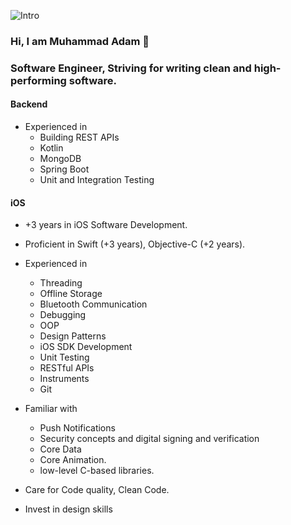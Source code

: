 ![Intro](https://user-images.githubusercontent.com/36597057/145850694-0a59a436-e254-4e3e-b7cc-ecada1d3ad2a.png)


### Hi, I am Muhammad Adam 👋

### Software Engineer, Striving for writing clean and high-performing software.

#### Backend
- Experienced in 
  - Building REST APIs
  - Kotlin
  - MongoDB
  - Spring Boot
  - Unit and Integration Testing

#### iOS
- +3 years in iOS Software Development.
- Proficient in Swift (+3 years), Objective-C (+2 years).
- Experienced in
  - Threading
  - Offline Storage
  - Bluetooth Communication 
  - Debugging 
  - OOP
  - Design Patterns
  - iOS SDK Development
  - Unit Testing
  - RESTful APIs
  - Instruments
  - Git

- Familiar with 
  - Push Notifications
  - Security concepts and digital signing and verification
  - Core Data
  - Core Animation.
  - low-level C-based libraries.

- Care for Code quality, Clean Code.
- Invest in design skills

<!--
**MuhammadAli-M/MuhammadAli-M** is a ✨ _special_ ✨ repository because its `README.md` (this file) appears on your GitHub profile.

Here are some ideas to get you started:

- 🔭 I’m currently working on ...
- 🌱 I’m currently learning ...
- 👯 I’m looking to collaborate on ...
- 🤔 I’m looking for help with ...
- 💬 Ask me about ...
- 📫 How to reach me: ...
- 😄 Pronouns: ...
- ⚡ Fun fact: ...
-->
